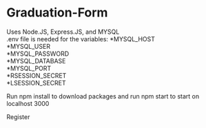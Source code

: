 # Graduation-Form
Uses Node.JS, Express.JS, and MYSQL  
.env file is needed for the variables:
  *MYSQL_HOST  
  *MYSQL_USER  
  *MYSQL_PASSWORD  
  *MYSQL_DATABASE  
  *MYSQL_PORT  
  *RSESSION_SECRET  
  *LSESSION_SECRET  

Run npm install to download packages and run npm start to start on localhost 3000  
  
Register  

